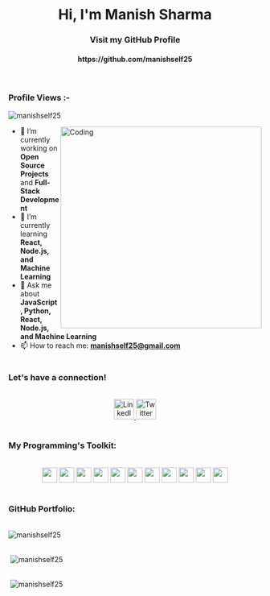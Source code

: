 ![]()

<h1 align="center">Hi, I'm Manish Sharma</h1>

<h3 align="center">Visit my GitHub Profile</h3>
<h4 align="center">https://github.com/manishself25</h4>

<br>

<p align="right"> <h3>Profile Views :-</h3> 
<img src="https://komarev.com/ghpvc/?username=manishself25&label=Profile%20views&color=0e75b6&style=flat"
    alt="manishself25" /> 
</p>

<p><img align="right" alt="Coding" width="400" src="https://media.giphy.com/media/LaVp0AyqR5bGsC5Cbm/giphy.gif"> </p>

- 🔭 I’m currently working on **Open Source Projects** and **Full-Stack Development**
- 🌱 I’m currently learning **React, Node.js, and Machine Learning**
- 💬 Ask me about **JavaScript, Python, React, Node.js, and Machine Learning**
- 📫 How to reach me: **manishself25@gmail.com**

<h1></h1>

### Let's have a connection!

<br>

<div id="badges" align="center">
 <a href="https://www.linkedin.com/in/manish-sharma-4802bb289/">
    <img src="https://cdn-icons-png.flaticon.com/512/1383/1383262.png" height=40px width=40px alt="LinkedIn Badge"/>
  </a>
  
  <a href="https://twitter.com/your-profile">
    <img src="https://cdn-icons-png.flaticon.com/512/5968/5968830.png" height=40px width=40px alt="Twitter Badge"/>
  </a>
</div>

<h1></h1>

### My Programming's Toolkit:

<br>

<div align="center"> 
<img src="https://cdn-icons-png.flaticon.com/512/919/919852.png" height="30" width="30">
<img src="https://cdn-icons-png.flaticon.com/128/6132/6132222.png" height="30" width="30">
<img src="https://cdn-icons-png.flaticon.com/512/888/888859.png" height="30" width="30">
<img src="https://cdn-icons-png.flaticon.com/128/5968/5968242.png" height="30" width="30">
<img src="https://cdn-icons-png.flaticon.com/512/4726/4726005.png" height="30" width="30">
<img src="https://cdn-icons-png.flaticon.com/128/9307/9307630.png" height="30" width="30">
<img src="https://cdn.iconscout.com/icon/free/png-256/heroku-3521485-2944929.png" height="30" width="30">
<img src="https://cdn-icons-png.flaticon.com/128/5968/5968520.png" height="30" width="30">
<img src="https://cdn-icons-png.flaticon.com/128/5968/5968472.png" height="30" width="30">
<img src="https://cdn-icons-png.flaticon.com/128/5968/5968428.png" height="30" width="30">
<img src="https://cdn-icons-png.flaticon.com/128/5968/5968435.png" height="30" width="30">
</div>

<h1></h1>

### GitHub Portfolio:

<br>

<table cellpadding="0">
<tr style="padding: 0">
<img src="https://github-readme-stats.vercel.app/api/top-langs?username=manishself25&show_icons=true&locale=en&layout=compact&theme=github_dark" alt="manishself25" />
</tr>
</table>

<table cellpadding="0">
<tr style="padding: 0">
&nbsp;<img src="https://github-readme-stats.vercel.app/api?username=manishself25&show_icons=true&locale=en&theme=github_dark" alt="manishself25" />
</tr>
</table>

<table cellpadding="0">
<tr style="padding: 0">
&nbsp;<img src="https://github-readme-streak-stats.herokuapp.com/?user=manishself25&theme=dark" alt="manishself25" />
</tr>
</table>

<h1></h1>
